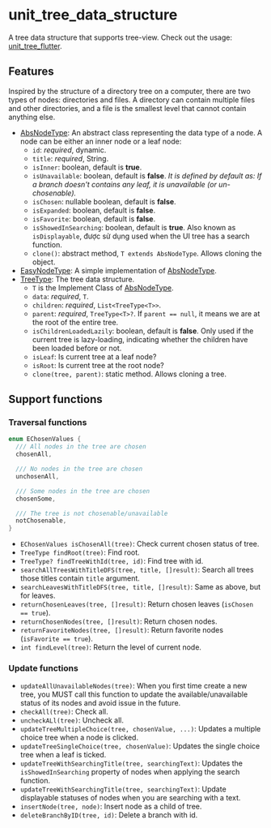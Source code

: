 <!--
Author: Nguyen Van Bien
Email: nvbien2000@gmail.com
LinkedIn: linkedin.com/in/nvbien2000
-->
# unit_tree_data_structure

A tree data structure that supports tree-view. Check out the usage: [unit_tree_flutter](https://pub.dev/packages/unit_tree_flutter).

## Features

Inspired by the structure of a directory tree on a computer, there are two types of nodes: directories and files. A directory can contain multiple files and other directories, and a file is the smallest level that cannot contain anything else.

- [AbsNodeType](lib/models/abstract_node_type.p.dart): An abstract class representing the data type of a node. A node can be either an inner node or a leaf node:
	- `id`: _required_, dynamic.
    - `title`: _required_, String.
    - `isInner`:  boolean, default is **true**.
    - `isUnavailable`:  boolean, default is **false**. *It is defined by default as: If a branch doesn't contains any leaf, it is unavailable (or un-chosenable).*
    - `isChosen`: nullable boolean, default is **false**.
    - `isExpanded`: boolean, default is **false**.
    - `isFavorite`: boolean, default is **false**.
    - `isShowedInSearching`: boolean, default is **true**. Also known as `isDisplayable`, được sử dụng used when the UI tree has a search function.
    + `clone()`: abstract method, `T extends AbsNodeType`. Allows cloning the object.
- [EasyNodeType](lib/models/easy_node_type.p.dart): A simple implementation of [AbsNodeType](lib/models/abstract_node_type.p.dart).
- [TreeType<T extends AbsNodeType>](lib/models/tree_type.p.dart): The tree data structure.
	- `T` is the Implement Class of [AbsNodeType](lib/models/abstract_node_type.dart).
    - `data`: _required_, `T`.
    - `children`: _required_, `List<TreeType<T>>`.
    - `parent`: _required_, `TreeType<T>?`. If `parent == null`, it means we are at the root of the entire tree.
    - `isChildrenLoadedLazily`: boolean, default is **false**. Only used if the current tree is lazy-loading, indicating whether the children have been loaded before or not.
    - `isLeaf`: Is current tree at a leaf node?
    - `isRoot`:  Is current tree at the root node?
    - `clone(tree, parent)`: static method. Allows cloning a tree.

## Support functions

### Traversal functions
```dart
enum EChosenValues {
  /// All nodes in the tree are chosen
  chosenAll,

  /// No nodes in the tree are chosen
  unchosenAll,

  /// Some nodes in the tree are chosen
  chosenSome,

  /// The tree is not chosenable/unavailable
  notChosenable,
}
```
- `EChosenValues isChosenAll(tree)`: Check current chosen status of tree.
- `TreeType findRoot(tree)`: Find root.
- `TreeType? findTreeWithId(tree, id)`: Find tree with id.
- `searchAllTreesWithTitleDFS(tree, title, []result)`: Search all trees those titles contain `title` argument.
- `searchLeavesWithTitleDFS(tree, title, []result)`: Same as above, but for leaves.
- `returnChosenLeaves(tree, []result)`: Return chosen leaves (`isChosen == true`).
- `returnChosenNodes(tree, []result)`: Return chosen nodes.
- `returnFavoriteNodes(tree, []result)`: Return favorite nodes (`isFavorite == true`).
- `int findLevel(tree)`: Return the level of current node.

### Update functions
- `updateAllUnavailableNodes(tree)`: When you first time create a new tree, you MUST call this function to update the available/unavailable status of its nodes and avoid issue in the future.
- `checkAll(tree)`: Check all.
- `uncheckALl(tree)`: Uncheck all.
- `updateTreeMultipleChoice(tree, chosenValue, ...)`: Updates a multiple choice tree when a node is clicked.
- `updateTreeSingleChoice(tree, chosenValue)`: Updates the single choice tree when a leaf is ticked.
- `updateTreeWithSearchingTitle(tree, searchingText)`: Updates the `isShowedInSearching` property of nodes when applying the search function.
- `updateTreeWithSearchingTitle(tree, searchingText)`: Update displayable statuses of nodes when you are searching with a text.
- `insertNode(tree, node)`: Insert node as a child of tree.
- `deleteBranchByID(tree, id)`: Delete a branch with id.